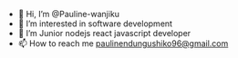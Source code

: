 - 👋 Hi, I’m @Pauline-wanjiku
- 👀 I’m interested in software development
- 🌱 I’m Junior nodejs react javascript developer
- 📫 How to reach me paulinendungushiko96@gmail.com

<!---
Pauline-wanjiku/Pauline-wanjiku is a ✨ special ✨ repository because its `README.md` (this file) appears on your GitHub profile.
You can click the Preview link to take a look at your changes.
--->

